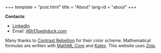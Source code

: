 +++
template = "post.html"
title = "About"
lang-id = "about"
+++

**Contacts**:
- [LinkedIn](https://linkedin.com/in/gsavi)
- Email: [jt6h17pe@duck.com](mailto:jt6h17pe@duck.com)

Many thanks to [Contrast Rebellion](https://contrastrebellion.com/) for their
color scheme. Mathematical formulas are written with
[MathML Core](https://www.w3.org/TR/mathml-core/) and [Katex](https://www.katex.org).
This website uses [Zola](https://www.getzola.org/).
